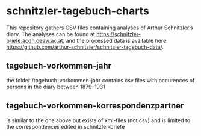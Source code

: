 # schnitzler-tagebuch-charts

This repository gathers CSV files containing analyses of Arthur Schnitzler’s diary. The analyses can be found at https://schnitzler-briefe.acdh.oeaw.ac.at, and the processed data is available here: https://github.com/arthur-schnitzler/schnitzler-tagebuch-data/.

## tagebuch-vorkommen-jahr
the folder /tagebuch-vorkommen-jahr contains csv files with occurences of persons in the diary between 1879–1931

## tagebuch-vorkommen-korrespondenzpartner
is similar to the one above but exists of xml-files (not csv) and is limited to the correspondences edited in schnitzler-briefe

